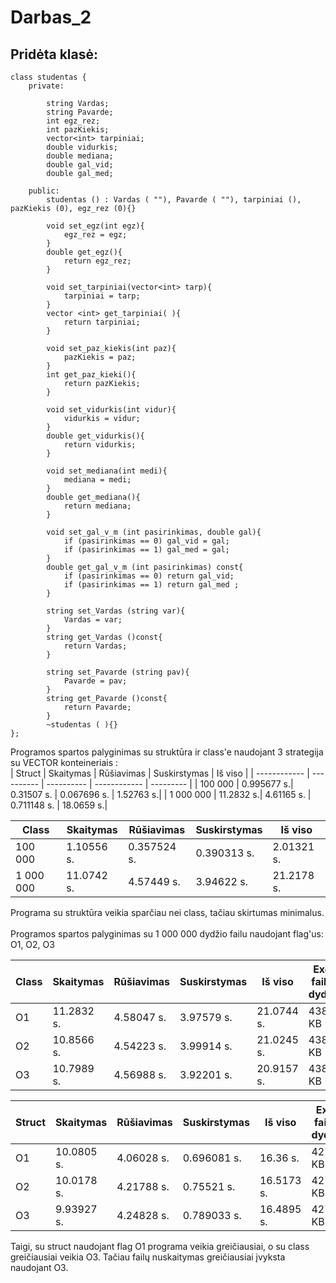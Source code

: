 # Darbas_2
## Pridėta klasė:<br>
```
class studentas {
    private:
    
        string Vardas;
        string Pavarde;
        int egz_rez;
        int pazKiekis;
        vector<int> tarpiniai;
        double vidurkis;
        double mediana;
        double gal_vid;
        double gal_med;

    public:
        studentas () : Vardas ( ""), Pavarde ( ""), tarpiniai (), pazKiekis (0), egz_rez (0){} 

        void set_egz(int egz){
            egz_rez = egz;
        }
        double get_egz(){
            return egz_rez;
        }

        void set_tarpiniai(vector<int> tarp){
            tarpiniai = tarp;
        }
        vector <int> get_tarpiniai( ){
            return tarpiniai;
        }

        void set_paz_kiekis(int paz){
            pazKiekis = paz;
        }
        int get_paz_kieki(){
            return pazKiekis;
        }

        void set_vidurkis(int vidur){
            vidurkis = vidur;
        }
        double get_vidurkis(){
            return vidurkis;
        }

        void set_mediana(int medi){
            mediana = medi;
        }
        double get_mediana(){
            return mediana;
        }

        void set_gal_v_m (int pasirinkimas, double gal){
            if (pasirinkimas == 0) gal_vid = gal;
            if (pasirinkimas == 1) gal_med = gal;
        }
        double get_gal_v_m (int pasirinkimas) const{
            if (pasirinkimas == 0) return gal_vid;
            if (pasirinkimas == 1) return gal_med ;
        }

        string set_Vardas (string var){
            Vardas = var;
        }
        string get_Vardas ()const{
            return Vardas;
        }

        string set_Pavarde (string pav){
            Pavarde = pav;
        }
        string get_Pavarde ()const{
            return Pavarde;
        }
        ~studentas ( ){}
};
```
Programos spartos palyginimas su struktūra ir class'e naudojant 3 strategija su VECTOR konteineriais :<br>
|    Struct    | Skaitymas  | Rūšiavimas | Suskirstymas |  Iš viso  |
| ------------ | ---------- | ---------- | ------------ | --------- |
|   100 000    | 0.995677 s.| 0.31507 s. | 0.067696 s.  | 1.52763 s.|
|   1 000 000  | 11.2832  s.| 4.61165 s. | 0.711148 s.  | 18.0659 s.|

|    Class     | Skaitymas  | Rūšiavimas | Suskirstymas |  Iš viso  |
| ------------ | ---------- | ---------- | ------------ | --------- |
|   100 000    | 1.10556 s. | 0.357524 s.| 0.390313 s.  | 2.01321 s.|
|   1 000 000  | 11.0742 s. | 4.57449 s. | 3.94622 s.   | 21.2178 s.|

Programa su struktūra veikia sparčiau nei class, tačiau skirtumas minimalus.<br>
<br>Programos spartos palyginimas su 1 000 000 dydžio failu naudojant flag'us: O1, O2, O3<br>

|     Class    | Skaitymas  | Rūšiavimas | Suskirstymas |  Iš viso  | Exe failo dydis |
| ------------ | ---------- | ---------- | ------------ | --------- | ----------------|
|      O1      | 11.2832  s.| 4.58047 s. | 3.97579 s.   | 21.0744 s.|     438 KB      |
|      O2      | 10.8566 s. | 4.54223 s. | 3.99914 s.   | 21.0245 s.|     438 KB      |
|      O3      | 10.7989 s. | 4.56988 s. | 3.92201 s.   | 20.9157 s.|     438 KB      |

|    Struct    | Skaitymas  | Rūšiavimas | Suskirstymas |  Iš viso  | Exe failo dydis |
| ------------ | ---------- | ---------- | ------------ | --------- | ----------------|
|      O1      | 10.0805 s. | 4.06028 s. | 0.696081 s.  | 16.36 s.  |     427 KB      |
|      O2      | 10.0178 s. | 4.21788 s. | 0.75521 s.   | 16.5173 s.|     427 KB      |
|      O3      | 9.93927 s. | 4.24828 s. | 0.789033 s.  | 16.4895 s.|     427 KB      |

Taigi, su struct naudojant flag O1 programa veikia greičiausiai, o su class greičiausiai veikia O3. Tačiau failų nuskaitymas greičiausiai įvyksta naudojant O3.
